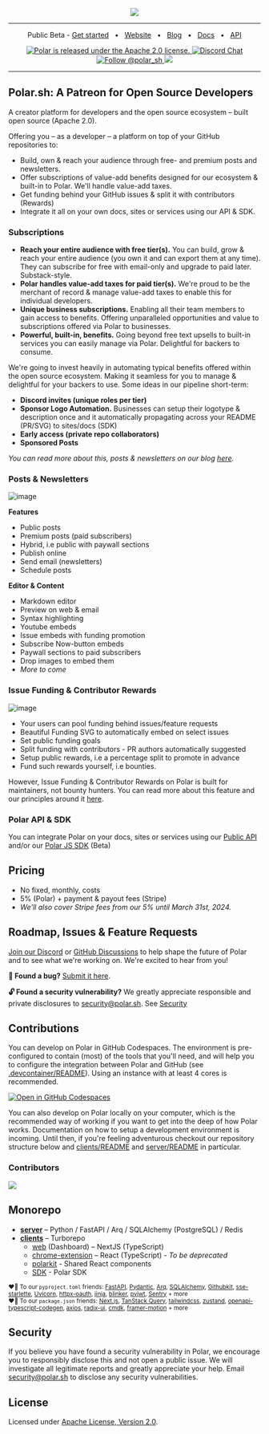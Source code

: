 <p align="center">

  <a href="https://polar.sh">
      <img src="https://github.com/polarsource/polar/assets/281715/98fa24e4-7289-46a3-8afb-db818bf17f74" />

  </a>

</p>

<hr />
<div align="center">

<span>Public Beta - <a href="https://polar.sh/signup/maintainer">Get started</a></span>
<span>&nbsp;&nbsp;•&nbsp;&nbsp;</span>
<a href="https://polar.sh">Website</a>
<span>&nbsp;&nbsp;•&nbsp;&nbsp;</span>
<a href="https://polar.sh/polarsource">Blog</a>
<span>&nbsp;&nbsp;•&nbsp;&nbsp;</span>
<a href="https://docs.polar.sh/">Docs</a>
<span>&nbsp;&nbsp;•&nbsp;&nbsp;</span>
<a href="https://docs.polar.sh/api/">API</a>



<p align="center">
  <a href="https://github.com/polarsource/polar/blob/main/LICENSE">
    <img src="https://img.shields.io/badge/license-Apache%202.0-blue.svg" alt="Polar is released under the Apache 2.0 license." />
  </a>

  <a href="https://discord.gg/STfRufb32V">
    <img src="https://img.shields.io/badge/chat-on%20discord-7289DA.svg" alt="Discord Chat" />
  </a>

  <a href="https://twitter.com/intent/follow?screen_name=polar_sh">
    <img src="https://img.shields.io/twitter/follow/polar_sh.svg?label=Follow%20@polar_sh" alt="Follow @polar_sh" />
  </a><a href="https://polar.sh/polarsource"><img src="https://polar.sh/embed/seeks-funding-shield.svg?org=polarsource" /></a>
</p>
</div>
<hr />

## Polar.sh: A Patreon for Open Source Developers
A creator platform for developers and the open source ecosystem – built open source (Apache 2.0).

Offering you – as a developer –  a platform on top of your GitHub repositories to:

- Build, own & reach your audience through free- and premium posts and newsletters.
- Offer subscriptions of value-add benefits designed for our ecosystem & built-in to Polar. We'll handle value-add taxes.
- Get funding behind your GitHub issues & split it with contributors (Rewards)
- Integrate it all on your own docs, sites or services using our API & SDK.

### Subscriptions

- **Reach your entire audience with free tier(s).** You can build, grow & reach your entire audience (you own it and can export them at any time). They can subscribe for free with email-only and upgrade to paid later. Substack-style.
- **Polar handles value-add taxes for paid tier(s).** We're proud to be the merchant of record & manage value-add taxes to enable this for individual developers.
- **Unique business subscriptions.** Enabling all their team members to gain access to benefits. Offering unparalleled opportunities and value to subscriptions offered via Polar to businesses.
- **Powerful, built-in, benefits.** Going beyond free text upsells to built-in services you can easily manage via Polar. Delightful for backers to consume.

We're going to invest heavily in automating typical benefits offered within the open source ecosystem. Making it seamless for you to manage & delightful for your backers to use. Some ideas in our pipeline short-term:

- **Discord invites (unique roles per tier)**
- **Sponsor Logo Automation.** Businesses can setup their logotype & description once and it automatically propagating across your README (PR/SVG) to sites/docs (SDK)
- **Early access (private repo collaborators)**
- **Sponsored Posts**

_You can read more about this, posts & newsletters on our blog [here](https://polar.sh/polarsource/posts/polar-creator-platform-for-open-source-developers)._

### Posts & Newsletters
![image](https://github.com/polarsource/polar/assets/281715/35be6500-21b4-4cb4-956d-17e8616bf161)

**Features**
- Public posts
- Premium posts (paid subscribers)
- Hybrid, i.e public with paywall sections
- Publish online
- Send email (newsletters)
- Schedule posts

**Editor & Content**
- Markdown editor
- Preview on web & email
- Syntax highlighting
- Youtube embeds
- Issue embeds with funding promotion
- Subscribe Now-button embeds
- Paywall sections to paid subscribers
- Drop images to embed them
- _More to come_

### Issue Funding & Contributor Rewards
![image](https://github.com/polarsource/polar/assets/281715/89ab2fd6-8491-4706-b49f-8c6fcca2d34f)

- Your users can pool funding behind issues/feature requests
- Beautiful Funding SVG to automatically embed on select issues
- Set public funding goals
- Split funding with contributors - PR authors automatically suggested
- Setup public rewards, i.e a percentage split to promote in advance
- Fund such rewards yourself, i.e bounties.

However, Issue Funding & Contributor Rewards on Polar is built for maintainers, not bounty hunters. You can read more about this feature and our principles around it [here](https://polar.sh/polarsource/posts/introducing-rewards).

### Polar API & SDK
You can integrate Polar on your docs, sites or services using our [Public API](https://docs.polar.sh/api) and/or our [Polar JS SDK](./clients/packages/sdk) (Beta)

## Pricing

- No fixed, monthly, costs
- 5% (Polar) + payment & payout fees (Stripe)
- _We'll also cover Stripe fees from our 5% until March 31st, 2024._

## Roadmap, Issues & Feature Requests
[Join our Discord](https://discord.gg/STfRufb32V) or [GitHub Discussions](https://github.com/orgs/polarsource/discussions) to help shape the future of Polar and to see what we're working on. We're excited to hear from you!

**🐛 Found a bug?** [Submit it here](https://github.com/polarsource/polar/issues).

**🔓 Found a security vulnerability?** We greatly appreciate responsible and private disclosures to security@polar.sh. See [Security](./README.md#Security)

## Contributions

You can develop on Polar in GitHub Codespaces. The environment is pre-configured to contain (most) of the tools that you'll need, and will help you to configure the integration between Polar and GitHub (see [.devcontainer/README](./.devcontainer/README.md)). Using an instance with at least 4 cores is recommended.

[![Open in GitHub Codespaces](https://github.com/codespaces/badge.svg)](https://codespaces.new/polarsource/polar)

You can also develop on Polar locally on your computer, which is the recommended way of working if you want to get into the deep of how Polar works. Documentation on how to setup a development environment is incoming. Until then, if you're feeling adventurous checkout our repository structure below and [clients/README](./clients/README.md) and [server/README](./server/README.md) in particular.

### Contributors
<a href="https://github.com/polarsource/polar/graphs/contributors">
  <img src="https://contrib.rocks/image?repo=polarsource/polar" />
</a>


## Monorepo
* **[server](./server/README.md)** – Python / FastAPI / Arq / SQLAlchemy (PostgreSQL) / Redis
* **[clients](./clients/README.md)** – Turborepo
  * [web](./clients/apps/web) (Dashboard) – NextJS (TypeScript)
  * [chrome-extension](./clients/apps/chrome-extension) – React (TypeScript) - _To be deprecated_
  * [polarkit](./clients/packages/polarkit) - Shared React components
  * [SDK](./clients/packages/sdk) - Polar SDK

<sub>♥️🙏 To our `pyproject.toml` friends: [FastAPI](https://github.com/tiangolo/fastapi), [Pydantic](https://github.com/pydantic/pydantic), [Arq](https://github.com/samuelcolvin/arq), [SQLAlchemy](https://github.com/sqlalchemy/sqlalchemy), [Githubkit](https://github.com/yanyongyu/githubkit), [sse-starlette](https://github.com/sysid/sse-starlette), [Uvicorn](https://github.com/encode/uvicorn), [httpx-oauth](https://github.com/frankie567/httpx-oauth), [jinja](https://github.com/pallets/jinja), [blinker](https://github.com/pallets-eco/blinker), [pyjwt](https://github.com/jpadilla/pyjwt), [Sentry](https://github.com/getsentry/sentry) + more</sub><br />
<sub>♥️🙏 To our `package.json` friends: [Next.js](https://github.com/vercel/next.js/), [TanStack Query](https://github.com/TanStack/query), [tailwindcss](https://github.com/tailwindlabs/tailwindcss), [zustand](https://github.com/pmndrs/zustand), [openapi-typescript-codegen](https://github.com/ferdikoomen/openapi-typescript-codegen), [axios](https://github.com/axios/axios), [radix-ui](https://github.com/radix-ui/primitives), [cmdk](https://github.com/pacocoursey/cmdk), [framer-motion](https://github.com/framer/motion) + more</sub>


## Security
If you believe you have found a security vulnerability in Polar, we encourage you to responsibly disclose this and not open a public issue. We will investigate all legitimate reports and greatly appreciate your help. Email security@polar.sh to disclose any security vulnerabilities.

## License
Licensed under [Apache License, Version 2.0](https://www.apache.org/licenses/LICENSE-2.0).
